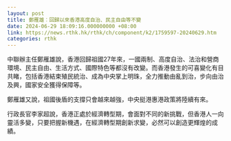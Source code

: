 ```yaml
---
layout: post
title: 鄭雁雄︰回歸以來香港高度自治、民主自由等不變
date: 2024-06-29 18:09:16.000000000 +08:00
link: https://news.rthk.hk/rthk/ch/component/k2/1759597-20240629.htm
categories: rthk
---
```


中聯辦主任鄭雁雄說，香港回歸祖國27年來，一國兩制、高度自治、法治和營商環境、民主自由、生活方式、國際特色等都沒有改變。而香港發生的可喜變化有目共睹，包括香港結束殖民統治、成為中央掌上明珠，全力推動由亂到治，步向由治及興，國家安全獲得保障等。

鄭雁雄又說，祖國後盾的支撐只會越來越強，中央挺港惠港政策將陸續有來。

行政長官李家超說，香港正處於經濟轉型期，會面對不同的新挑戰，但香港人一向靈活多變，只要把握新機遇，在經濟轉型期創新求變，必然可以創造更輝煌的成績。
